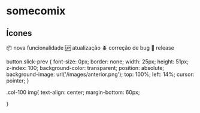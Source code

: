 # somecomix

## Ícones

:package: nova funcionalidade
:up: atualização
:beetle: correção de bug
:checkered_flag: release


button.slick-prev {
  font-size: 0px;
  border: none;
  width: 25px;
  height: 51px;
  z-index: 100;
  background-color: transparent;
  position: absolute;
  background-image: url('/images/anterior.png');
  top: 100%;
  left: 14%;
  cursor: pointer;
}

.col-100 img{
  text-align: center;
  margin-bottom: 60px;
  
}